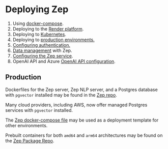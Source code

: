 # Deploying Zep

1. Using [docker-compose](/deployment/quickstart).
2. Deploying to the [Render platform](/deployment/render).
3. Deploying to [Kubernetes](/deployment/kubernetes).
3. Deploying to [production environments.](#production)
4. [Configuring authentication.](/deployment/auth)
5. [Data management](/deployment/data) with Zep.
5. [Configuring the Zep service](/deployment/config).
6. OpenAI API and Azure [OpenAI API configuration](/deployment/openai).

## Production
Dockerfiles for the Zep server, Zep NLP server, and a Postgres database with `pgvector` installed may be found in the [Zep repo](https://github.com/getzep/zep).

Many cloud providers, including AWS, now offer managed Postgres services with `pgvector` installed.

The [Zep docker-compose file](https://github.com/getzep/zep/blob/main/docker-compose.yaml) may be used as a deployment template for other environments.

Prebuilt containers for both `amd64` and `arm64` architectures may be found on the [Zep Package Repo](https://github.com/orgs/getzep/packages?repo_name=zep).

